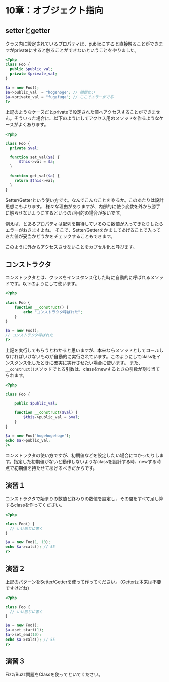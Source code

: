 10章：オブジェクト指向
===

## setterとgetter

クラス内に設定されているプロパティは、publicにすると直接触ることができますがprivateにすると触ることができないということをやりました。

```php
<?php
class Foo {
  public $public_val;
  private $private_val;
}

$a = new Foo();
$a->public_val  = "hogehoge"; // 問題ない
$a->private_val = "fugafuga"; // ここでエラーがでる
?>
```

上記のようなケースだとprivateで設定された値へアクセスすることができません。そういった場合に、以下のようにしてアクセス用のメソッドを作るようなケースがよくあります。

```php
<?php

class Foo {
  private $val;

  function set_val($a) {
      $this->val = $a;
  }

  function get_val($a) {
    return $this->val;
  }
}
```

Setter/Getterという使い方です。なんでこんなことをやるか。このあたりは設計思想にもよります。
様々な理由がありますが、内部的に使う変数を外から勝手に触らせないようにするというのが目的の場合が多いです。

例えば、とあるプロパティは配列を期待しているのに数値が入ってきたりしたらエラーがおきますよね。
そこで、Setter/Getterをかましてあげることで入ってきた値が妥当かどうかをチェックすることもできます。

このように外からアクセスさせないことをカプセル化と呼びます。

## コンストラクタ

コンストラクタとは、クラスをインスタンス化した時に自動的に呼ばれるメソッドです。以下のようにして使います。

```php
<?php

class Foo {
	function __construct() {
		echo "コンストラクタ呼ばれた";
	}
}

$a = new Foo();
// コンストラクタ呼ばれた
?>
```
上記を実行してもらうとわかると思いますが、本来ならメソッドとしてコールしなければいけないものが自動的に実行されています。このようにしてclassをインスタンス化したときに確実に実行させたい場合に使います。
また、```__construct()```メソッドでとる引数は、classをnewするときの引数が割り当てられます。

```php
<?php

class Foo {

    public $public_val;

    function __construct($val) {
        $this->public_val = $val;
    }
}

$a = new Foo('hogehogehoge');
echo $a->public_val;
?>
```

コンストラクタの使い方ですが、初期値などを設定したい場合につかったりします。指定した初期値がないと動作しないようなclassを設計する時、newする時点で初期値を持たせてあげるべきだからです。

## 演習１
コンストラクタで始まりの数値と終わりの数値を設定し、その間をすべて足し算するclassを作ってください。

```php
<?php

class Foo() {
  // いい感じに書く
}

$a = new Foo(1, 10);
echo $a->calc(); // 55
?>
```

## 演習２
上記のパターンをSetter/Getterを使って作ってください。（Getterは本来は不要ですけどね）

```php
<?php

class Foo {
  // いい感じに書く
}

$a = new Foo();
$a->set_start(1);
$a->set_end(10);
echo $a->calc(); // 55
?>
```

## 演習３
Fizz/Buzz問題をClassを使ってといてください。
